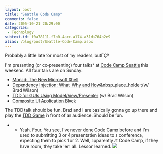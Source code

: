 ```yaml
---
layout: post
title: "Seattle Code Camp"
comments: false
date: 2005-10-21 20:29:00
categories:
 - Technology
subtext-id: f0a78111-f7b0-4ace-a174-a31da764b2e9
alias: /blog/post/Seattle-Code-Camp.aspx
---
```



Probably a little late for most of my readers, butΓÇª

I'm presenting (or co-presenting) four talks* at [Code Camp Seattle](http://pacwest.ms/codecamp/sea/1/) this weekend. All four talks are on Sunday:

  * [Monad: The New Microsoft Shell](http://pacwest.ms/codecamp/sea/1/sessions.html#monad)
  * [Dependency Injection: What, Why and How](http://pacwest.ms/codecamp/sea/1/sessions.html#dependency_injection)&nbsp_place_holder;(w/ Brad Wilson)
  * [TDD for GUIs Using Model/View/Presenter](http://pacwest.ms/codecamp/sea/1/sessions.html#tdd_gui) (w/ Brad Wilson)
  * [Composite UI Application Block](http://pacwest.ms/codecamp/sea/1/sessions.html#ui_cab)

The TDD talk should be fun. Brad and I are basically gonna go up there and play the [TDD Game](http://www.peterprovost.org/archive/2005/08/29/7377.aspx) in front of an audience. Should be fun.

* - Yeah. Four. You see, I've never done Code Camp before and I'm used to submitting 3 or 4 presentation ideas to a conference, expecting them to pick 1 or 2. Well, apparently at Code Camp, if they have room, they take 'em all. Lesson learned. ![](http://www.peterprovost.org/Files/smile1.gif)
